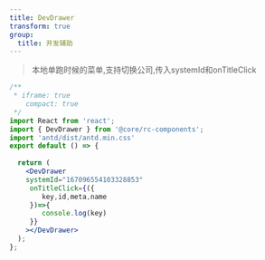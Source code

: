 ```yaml
---
title: DevDrawer
transform: true
group:
  title: 开发辅助
---
```


> 本地单跑时候的菜单,支持切换公司,传入systemId和onTitleClick

```jsx
/**
 * iframe: true
    compact: true
 */
import React from 'react';
import { DevDrawer } from '@core/rc-components';
import 'antd/dist/antd.min.css'
export default () => {
 
  return (
    <DevDrawer
    systemId="167096554103328853"
     onTitleClick={({
        key,id,meta,name
     })=>{
        console.log(key)
     }}
    ></DevDrawer>
  );
};
```

<API exports='["default"]'></API>
